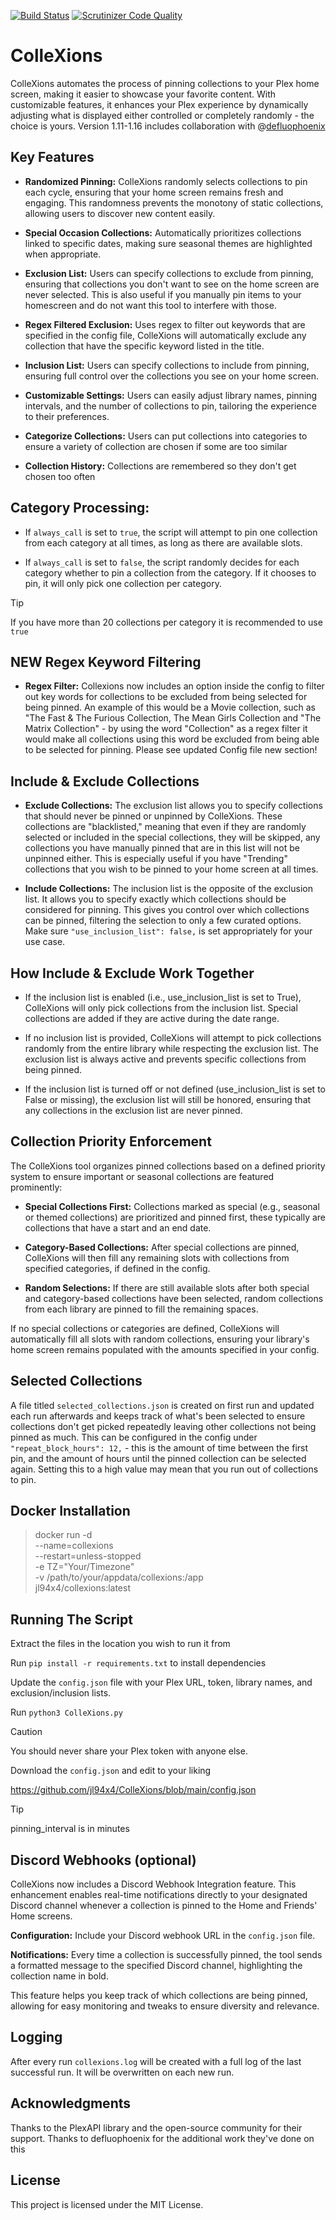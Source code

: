 [![Build Status](https://scrutinizer-ci.com/g/jl94x4/ColleXions/badges/build.png?b=main)](https://scrutinizer-ci.com/g/jl94x4/ColleXions/build-status/main) [![Scrutinizer Code Quality](https://scrutinizer-ci.com/g/jl94x4/ColleXions/badges/quality-score.png?b=main)](https://scrutinizer-ci.com/g/jl94x4/ColleXions/?branch=main)

# ColleXions
ColleXions automates the process of pinning collections to your Plex home screen, making it easier to showcase your favorite content. With customizable features, it enhances your Plex experience by dynamically adjusting what is displayed either controlled or completely randomly - the choice is yours.
Version 1.11-1.16 includes collaboration with @[defluophoenix](https://github.com/jl94x4/ColleXions/commits?author=defluophoenix)

## Key Features
- **Randomized Pinning:** ColleXions randomly selects collections to pin each cycle, ensuring that your home screen remains fresh and engaging. This randomness prevents the monotony of static collections, allowing users to discover new content easily.

- **Special Occasion Collections:** Automatically prioritizes collections linked to specific dates, making sure seasonal themes are highlighted when appropriate.

- **Exclusion List:** Users can specify collections to exclude from pinning, ensuring that collections you don't want to see on the home screen are never selected. This is also useful if you manually pin items to your homescreen and do not want this tool to interfere with those.

- **Regex Filtered Exclusion:** Uses regex to filter out keywords that are specified in the config file, ColleXions will automatically exclude any collection that have the specific keyword listed in the title.

- **Inclusion List:** Users can specify collections to include from pinning, ensuring full control over the collections you see on your home screen.

- **Customizable Settings:** Users can easily adjust library names, pinning intervals, and the number of collections to pin, tailoring the experience to their preferences.

- **Categorize Collections:** Users can put collections into categories to ensure a variety of collection are chosen if some are too similar

- **Collection History:** Collections are remembered so they don't get chosen too often

## Category Processing:

- If ```always_call``` is set to ```true```, the script will attempt to pin one collection from each category at all times, as long as there are available slots.

- If ```always_call``` is set to ```false```, the script randomly decides for each category whether to pin a collection from the category. If it chooses to pin, it will only pick one collection per category.

> [!TIP]
> If you have more than 20 collections per category it is recommended to use ```true```

## **NEW** Regex Keyword Filtering

- **Regex Filter:** Collexions now includes an option inside the config to filter out key words for collections to be excluded from being selected for being pinned. An example of this would be a Movie collection, such as "The Fast & The Furious Collection, The Mean Girls Collection and "The Matrix Collection" - by using the word "Collection" as a regex filter it would make all collections using this word be excluded from being able to be selected for pinning. Please see updated Config file new section!

## Include & Exclude Collections

- **Exclude Collections:** The exclusion list allows you to specify collections that should never be pinned or unpinned by ColleXions. These collections are "blacklisted," meaning that even if they are randomly selected or included in the special collections, they will be skipped, any collections you have manually pinned that are in this list will not be unpinned either. This is especially useful if you have "Trending" collections that you wish to be pinned to your home screen at all times.

- **Include Collections:** The inclusion list is the opposite of the exclusion list. It allows you to specify exactly which collections should be considered for pinning. This gives you control over which collections can be pinned, filtering the selection to only a few curated options. Make sure ```"use_inclusion_list": false,``` is set appropriately for your use case.

## How Include & Exclude Work Together 

- If the inclusion list is enabled (i.e., use_inclusion_list is set to True), ColleXions will only pick collections from the inclusion list. Special collections are added if they are active during the date range.

- If no inclusion list is provided, ColleXions will attempt to pick collections randomly from the entire library while respecting the exclusion list. The exclusion list is always active and prevents specific collections from being pinned.

- If the inclusion list is turned off or not defined (use_inclusion_list is set to False or missing), the exclusion list will still be honored, ensuring that any collections in the exclusion list are never pinned.

## Collection Priority Enforcement

The ColleXions tool organizes pinned collections based on a defined priority system to ensure important or seasonal collections are featured prominently:

- **Special Collections First:** Collections marked as special (e.g., seasonal or themed collections) are prioritized and pinned first, these typically are collections that have a start and an end date.

- **Category-Based Collections:** After special collections are pinned, ColleXions will then fill any remaining slots with collections from specified categories, if defined in the config.

- **Random Selections:** If there are still available slots after both special and category-based collections have been selected, random collections from each library are pinned to fill the remaining spaces.

If no special collections or categories are defined, ColleXions will automatically fill all slots with random collections, ensuring your library's home screen remains populated with the amounts specified in your config.

## Selected Collections

A file titled ``selected_collections.json`` is created on first run and updated each run afterwards and keeps track of what's been selected to ensure collections don't get picked repeatedly leaving other collections not being pinned as much. This can be configured in the config under ```"repeat_block_hours": 12,``` - this is the amount of time between the first pin, and the amount of hours until the pinned collection can be selected again. Setting this to a high value may mean that you run out of collections to pin.

## Docker Installation

> docker run -d \
>  --name=collexions \
>  --restart=unless-stopped \
>  -e TZ="Your/Timezone" \
>  -v /path/to/your/appdata/collexions:/app \
>  jl94x4/collexions:latest

## Running The Script
Extract the files in the location you wish to run it from

Run ```pip install -r requirements.txt``` to install dependencies

Update the ```config.json``` file with your Plex URL, token, library names, and exclusion/inclusion lists. 

Run ```python3 ColleXions.py```

> [!CAUTION]
> You should never share your Plex token with anyone else.

Download the ```config.json``` and edit to your liking

https://github.com/jl94x4/ColleXions/blob/main/config.json

> [!TIP]
> pinning_interval is in minutes

## Discord Webhooks (optional)

ColleXions now includes a Discord Webhook Integration feature. This enhancement enables real-time notifications directly to your designated Discord channel whenever a collection is pinned to the Home and Friends' Home screens.

**Configuration:** Include your Discord webhook URL in the ```config.json``` file.

**Notifications:** Every time a collection is successfully pinned, the tool sends a formatted message to the specified Discord channel, highlighting the collection name in bold.

This feature helps you keep track of which collections are being pinned, allowing for easy monitoring and tweaks to ensure diversity and relevance.

## Logging

After every run ```collexions.log``` will be created with a full log of the last successful run. It will be overwritten on each new run.

## Acknowledgments
Thanks to the PlexAPI library and the open-source community for their support.
Thanks to defluophoenix for the additional work they've done on this

## License
This project is licensed under the MIT License.
